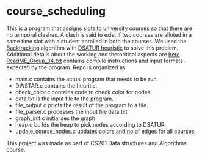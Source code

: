 # course_scheduling
This is a program that assigns slots to university courses so that there are no temporal clashes. A clash is said to exist if two courses are alloted in a same time slot with a student enrolled in both the courses. We used the [Backtracking](https://en.wikipedia.org/wiki/Backtracking) algorithm with [DSATUR heuristic](https://en.wikipedia.org/wiki/DSatur) to solve this problem. Additional details about the working and theroritical aspects are [here](./Report_zip_file_Group_34.pdf).
[ReadME_Group_34.txt](ReadME_Group_34.txt) contains compile instructions and input formats expected by the program.
Repo is organized as:
* main.c contains the actual program that needs to be run.
* DWSTAR.c contains the heuritic.
* check_color.c contains code to check color for nodes.
* data.txt is the input file to the program.
* file_output.c prints the result of the program to a file.
* file_parser.c processes the input file data.txt
* graph_init.c initialises the graph.
* heap.c builds the heap to pick nodes according to DSATUR.
* update_course_nodes.c updates colors and no of edges for all courses.

This project was made as part of CS201 Data structures and Algorithms course.
